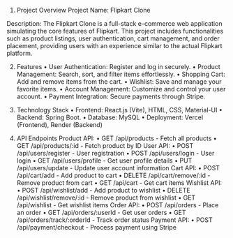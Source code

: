 1. Project Overview
Project Name: Flipkart Clone

Description:
The Flipkart Clone is a full-stack e-commerce web application simulating the core features of Flipkart. This project includes functionalities such as product listings, user authentication, cart management, and order placement, providing users with an experience similar to the actual Flipkart platform.


2. Features
•	User Authentication: Register and log in securely.
•	Product Management: Search, sort, and filter items effortlessly.
•	Shopping Cart: Add and remove items from the cart.
•	Wishlist: Save and manage your favorite items.
•	Account Management: Customize and control your user account.
•	Payment Integration: Secure payments through Stripe.

3. Technology Stack
•	Frontend: React.js (Vite), HTML, CSS, Material-UI
•	Backend: Spring Boot. 
•	Database:  MySQL
•	Deployment: Vercel (Frontend), Render (Backend)


4. API Endpoints
Product API:
•	GET /api/products - Fetch all products
•	GET /api/products/:id - Fetch product by ID
User API:
•	POST /api/users/register - User registration
•	POST /api/users/login - User login
•	GET /api/users/profile - Get user profile details
•	PUT /api/users/update - Update user account information
Cart API:
•	POST /api/cart/add - Add product to cart
•	DELETE /api/cart/remove/:id - Remove product from cart
•	GET /api/cart - Get cart items
Wishlist API:
•	POST /api/wishlist/add - Add product to wishlist
•	DELETE /api/wishlist/remove/:id - Remove product from wishlist
•	GET /api/wishlist - Get wishlist items
Order API:
•	POST /api/orders - Place an order
•	GET /api/orders/:userId - Get user orders
•	GET /api/orders/track/:orderId - Track order status
Payment API:
•	POST /api/payment/checkout - Process payment using Stripe





